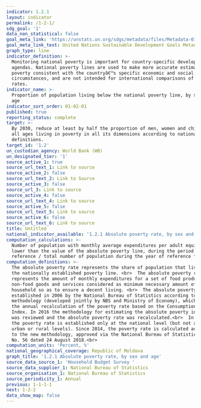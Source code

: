 ```yaml
---
indicator: 1.2.1
layout: indicator
permalink: /1-2-1/
sdg_goal: '1'
data_non_statistical: false
goal_meta_link: 'https://unstats.un.org/sdgs/metadata/files/Metadata-01-02-01.pdf '
goal_meta_link_text: United Nations Sustainable Development Goals Metadata (PDF 98.2 KB)
graph_type: line
indicator_definition: >-
  Monitoring national poverty is important for country-specific development
  agendas. National poverty lines are used to make more accurate estimates of
  poverty consistent with the countryâ€™s specific economic and social
  circumstances, and are not intended for international comparisons of poverty
  rates.
indicator_name: >-
  Proportion of population living below the national poverty line, by sex and
  age
indicator_sort_order: 01-02-01
published: true
reporting_status: complete
target: >-
  By 2030, reduce at least by half the proportion of men, women and children of
  all ages living in poverty in all its dimensions according to national
  definitions.
target_id: '1.2'
un_custodian_agency: World Bank (WB)
un_designated_tier: '1'
source_active_1: true
source_url_text_1: Link to source
source_active_2: false
source_url_text_2: Link to Source
source_active_3: false
source_url_3: Link to source
source_active_4: false
source_url_text_4: Link to source
source_active_5: false
source_url_text_5: Link to source
source_active_6: false
source_url_text_6: Link to source
title: Untitled
national_indicator_available: '1.2.1 Absolute poverty rate, by sex and age'
computation_calculations: >-
  Number of population with monthly average expenditures per adult equivalent
  lower than the value of the absolute poverty line, during the period of
  reference / total number of population during the year of reference *100.
computation_definitions: >-
  The absolute poverty rate represents the share of population that lives below
  the nationally established poverty line. <br>  The absolute poverty rate
  represents the amount of monthly expenditures for a set of food products,
  non-food goods and services considered as minimum necessary amount of a
  household so as to ensure a decent living. <br>  The absolute poverty rate was
  established in 2006 by the National Bureau of Statistics according to the
  methodology (developed jointly by NBS and Ministry of Economy), which implies
  the annual recalculation of the poverty rate based on the Consumption Price
  Index. In 2016 the methodology for estimating the absolute poverty indicators
  was reviewed and the absolute poverty rate was recalculated.<br>  In the RM
  the poverty rate is established only at the national level (but not at the
  urban or rural levels). Since 2014, the poverty rate is calculated according
  to the new methodology, approved via the National Bureau of Statistics Order
  No. 56 dated 24 August 2018.<br>
computation_units: 'Percent, %'
national_geographical_coverage: Republic of Moldova
graph_title: '1.2.1 Absolute poverty rate, by sex and age'
source_data_source_1: 'Household Budget Survey '
source_data_supplier_1: National Bureau of Statistics
source_organisation_1: National Bureau of Statistics
source_periodicity_1: Annual
previous: 1-1-1-1
next: 1-2-2
data_show_map: false
---
```

